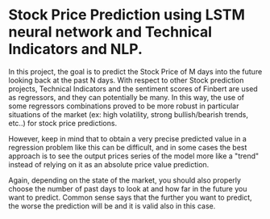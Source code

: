 # Stock Price Prediction using LSTM neural network and Technical Indicators and NLP.


In this project, the goal is to predict the Stock Price of M days into the future looking back at the past N days. With respect to other Stock prediction projects, Technical Indicators and the sentiment scores of Finbert are used as regressors, and they can potentially be many. In this way, the use of some regressors combinations proved to be more robust in particular situations of the market (ex: high volatility, strong bullish/bearish trends, etc..) for stock price predictions.

However, keep in mind that to obtain a very precise predicted value in a regression problem like this can be difficult, and in some cases the best approach is to see the output prices series of the model more like a "trend" instead of relying on it as an absolute price value prediction.

Again, depending on the state of the market, you should also properly choose the number of past days to look at and how far in the future you want to predict. Common sense says that the further you want to predict, the worse the prediction will be and it is valid also in this case.
